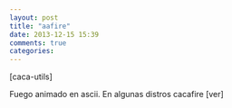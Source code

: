 ```yaml
---
layout: post
title: "aafire"
date: 2013-12-15 15:39
comments: true
categories: 
---
```

[caca-utils]

Fuego animado en ascii. En algunas distros cacafire [ver]

